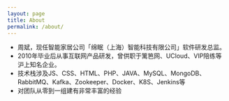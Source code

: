 ```yaml
---
layout: page
title: About
permalink: /about/
---
```


- 周斌，现任智能家居公司「绵眠（上海）智能科技有限公司」软件研发总监。
- 2010年毕业后从事互联网产品研发，曾供职于篱笆网、UCloud、VIP陪练等沪上知名企业。
- 技术栈涉及JS、CSS、HTML、PHP、JAVA、MySQL、MongoDB、RabbitMQ、Kafka、Zookeeper、Docker、K8S、Jenkins等
- 对团队从零到一组建有非常丰富的经验
